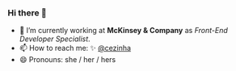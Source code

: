 ### Hi there 👋
- 🔭 I’m currently working at **McKinsey & Company** as *Front-End Developer Specialist*.
- 📫 How to reach me: 
  ✨ [@cezinha](https://twitter.com/cezinha)
- 😄 Pronouns: she / her / hers
